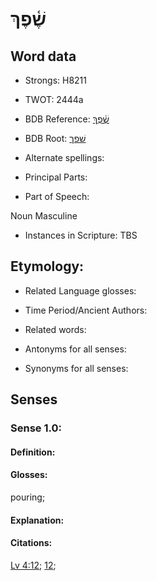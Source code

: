 # שֶׁ֫פֶךְ

<!-- Status: S2="NeedsEdits" -->
<!-- Lexica used for edits:   -->

## Word data

* Strongs: H8211

* TWOT: 2444a

* BDB Reference: [שֶׁ֫פֶךְ](rc://en/bdb/dict/v.fh.ab)

* BDB Root: [שׁפך](rc://en/bdb/dict/v.fh.aa)

* Alternate spellings:

* Principal Parts:

* Part of Speech:

Noun Masculine 

* Instances in Scripture: TBS

## Etymology:

* Related Language glosses:

* Time Period/Ancient Authors:

* Related words:

* Antonyms for all senses:

* Synonyms for all senses:

## Senses

### Sense 1.0:

#### Definition:

#### Glosses:

pouring; 

#### Explanation:

#### Citations:

[Lv 4:12](rc://he/uhb/book/lev/4/12); [12](rc://he/uhb/book/lev/4/12); 


